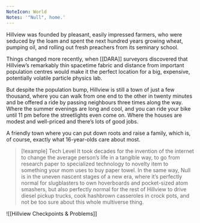 ```yaml
---
NoteIcon: World
Notes: '"Null", home.'
---
```

Hillview was founded by pleasant, easily impressed farmers, who were seduced by the loam and spent the next hundred years growing wheat, pumping oil, and rolling out fresh preachers from its seminary school.

Things changed more recently, when [[DARA]] surveyors discovered that Hillview’s remarkably thin spacetime fabric and distance from important population centres would make it the perfect location for a big, expensive, potentially volatile particle physics lab.

But despite the population bump, Hillview is still a town of just a few thousand, where you can walk from one end to the other in twenty minutes and be offered a ride by passing neighbours three times along the way. Where the summer evenings are long and cool, and you can ride your bike until 11 pm before the streetlights even come on. Where the houses are modest and well-priced and there’s lots of good jobs.

A friendly town where you can put down roots and raise a family, which is, of course, exactly what 16-year-olds care about most.

> [!example] Tech Level
> It took decades for the invention of the internet to change the average person’s life in a tangible way, to go from research paper to specialized technology to novelty item to something your mom uses to buy paper towel. In the same way, Null is in the uneven nascent stages of a new era, where it’s perfectly normal for slugblasters to own hoverboards and pocket-sized atom smashers, but also perfectly normal for the rest of Hillview to drive diesel pickup trucks, cook hashbrown casseroles in crock pots, and not be too sure about this whole multiverse thing.


![[Hillview Checkpoints & Problems]]